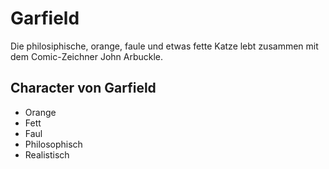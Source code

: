 # Garfield
Die philosiphische, orange, faule und etwas fette Katze lebt zusammen mit dem Comic-Zeichner John Arbuckle. 
## Character von Garfield
* Orange
* Fett
* Faul
* Philosophisch
* Realistisch